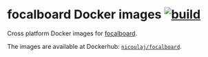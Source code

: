 focalboard Docker images [![build](https://github.com/nicoulaj/focalboard-docker/actions/workflows/build.yaml/badge.svg)](https://github.com/nicoulaj/focalboard-docker/actions/workflows/build.yaml)
=========================

Cross platform Docker images for [focalboard](https://www.focalboard.com).

The images are available at Dockerhub: [`nicoulaj/focalboard`](https://hub.docker.com/r/nicoulaj/focalboard).
